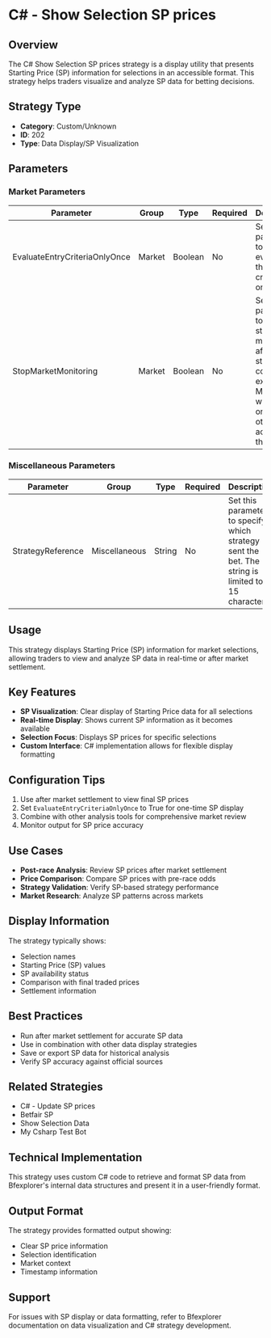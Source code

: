 # C# - Show Selection SP prices

## Overview
The C# Show Selection SP prices strategy is a display utility that presents Starting Price (SP) information for selections in an accessible format. This strategy helps traders visualize and analyze SP data for betting decisions.

## Strategy Type
- **Category**: Custom/Unknown
- **ID**: 202
- **Type**: Data Display/SP Visualization

## Parameters

### Market Parameters
| Parameter | Group | Type | Required | Description |
|-----------|-------|------|----------|-------------|
| EvaluateEntryCriteriaOnlyOnce | Market | Boolean | No | Set this parameter to True to evaluate the entry criteria only once. |
| StopMarketMonitoring | Market | Boolean | No | Set this parameter to True to stop market monitoring after the strategy completes execution. Monitoring will stop only if no other bot is active in the market. |

### Miscellaneous Parameters
| Parameter | Group | Type | Required | Description |
|-----------|-------|------|----------|-------------|
| StrategyReference | Miscellaneous | String | No | Set this parameter to specify which strategy sent the bet. The string is limited to 15 characters. |

## Usage
This strategy displays Starting Price (SP) information for market selections, allowing traders to view and analyze SP data in real-time or after market settlement.

## Key Features
- **SP Visualization**: Clear display of Starting Price data for all selections
- **Real-time Display**: Shows current SP information as it becomes available
- **Selection Focus**: Displays SP prices for specific selections
- **Custom Interface**: C# implementation allows for flexible display formatting

## Configuration Tips
1. Use after market settlement to view final SP prices
2. Set `EvaluateEntryCriteriaOnlyOnce` to True for one-time SP display
3. Combine with other analysis tools for comprehensive market review
4. Monitor output for SP price accuracy

## Use Cases
- **Post-race Analysis**: Review SP prices after market settlement
- **Price Comparison**: Compare SP prices with pre-race odds
- **Strategy Validation**: Verify SP-based strategy performance
- **Market Research**: Analyze SP patterns across markets

## Display Information
The strategy typically shows:
- Selection names
- Starting Price (SP) values
- SP availability status
- Comparison with final traded prices
- Settlement information

## Best Practices
- Run after market settlement for accurate SP data
- Use in combination with other data display strategies
- Save or export SP data for historical analysis
- Verify SP accuracy against official sources

## Related Strategies
- C# - Update SP prices
- Betfair SP
- Show Selection Data
- My Csharp Test Bot

## Technical Implementation
This strategy uses custom C# code to retrieve and format SP data from Bfexplorer's internal data structures and present it in a user-friendly format.

## Output Format
The strategy provides formatted output showing:
- Clear SP price information
- Selection identification
- Market context
- Timestamp information

## Support
For issues with SP display or data formatting, refer to Bfexplorer documentation on data visualization and C# strategy development.

